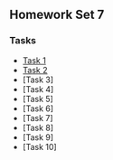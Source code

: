 ## Homework Set 7

### Tasks

* [Task 1](https://lsdroubay.github.io/math5610/homework/homework7/task1)
* [Task 2](https://lsdroubay.github.io/math5610/homework/homework7/task2)
* [Task 3]
* [Task 4]
* [Task 5]
* [Task 6]
* [Task 7]
* [Task 8]
* [Task 9]
* [Task 10]

